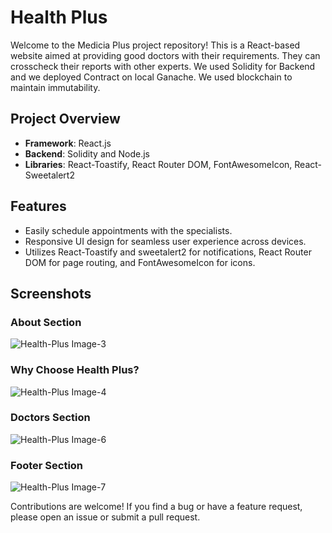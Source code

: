 # Health Plus

Welcome to the Medicia Plus project repository! This is a React-based website aimed at providing good doctors with their requirements. They can crosscheck their reports with other experts.
We used Solidity for Backend and we deployed Contract on local Ganache.
We used blockchain to maintain immutability.

## Project Overview

- **Framework**: React.js
- **Backend**: Solidity and Node.js
- **Libraries**: React-Toastify, React Router DOM, FontAwesomeIcon, React-Sweetalert2

## Features

- Easily schedule appointments with the specialists.
- Responsive UI design for seamless user experience across devices.
- Utilizes React-Toastify and sweetalert2 for notifications, React Router DOM for page routing, and FontAwesomeIcon for icons.

## Screenshots

### About Section

![Health-Plus Image-3](https://i.postimg.cc/8zGrwbV0/Health-Plus-Image3.png)

### Why Choose Health Plus?

![Health-Plus Image-4](https://i.postimg.cc/fknMz5Kn/Health-Plus-Image4.png)

### Doctors Section

![Health-Plus Image-6](https://i.postimg.cc/8PM6h0xv/Health-Plus-Image6.png)

### Footer Section

![Health-Plus Image-7](https://i.postimg.cc/sftWGrHy/Health-Plus-Image7.png)

Contributions are welcome! If you find a bug or have a feature request, please open an issue or submit a pull request.
